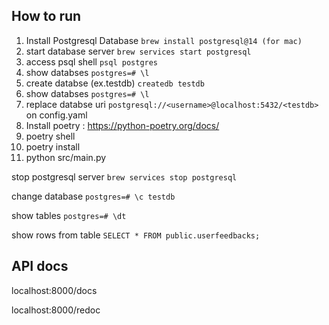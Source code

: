 ## How to run

1. Install Postgresql Database `brew install postgresql@14 (for mac)`
2. start database server `brew services start postgresql`
3. access psql shell `psql postgres`
4. show databses `postgres=# \l`
5. create databse (ex.testdb) `createdb testdb`
6. show databses `postgres=# \l`
7. replace databse uri `postgresql://<username>@localhost:5432/<testdb>` on config.yaml
4. Install poetry : https://python-poetry.org/docs/
5. poetry shell
6. poetry install 
7. python src/main.py


stop postgresql server `brew services stop postgresql`

change database `postgres=# \c testdb`

show tables `postgres=# \dt`

show rows from table `SELECT * FROM public.userfeedbacks;`
## API docs
localhost:8000/docs

localhost:8000/redoc